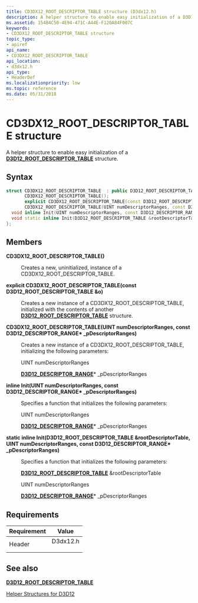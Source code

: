 ```yaml
---
title: CD3DX12_ROOT_DESCRIPTOR_TABLE structure (D3dx12.h)
description: A helper structure to enable easy initialization of a D3D12\_ROOT\_DESCRIPTOR\_TABLE structure.
ms.assetid: 154B4C50-4E94-471C-A44E-F120A84F007C
keywords:
- CD3DX12_ROOT_DESCRIPTOR_TABLE structure
topic_type:
- apiref
api_name:
- CD3DX12_ROOT_DESCRIPTOR_TABLE
api_location:
- d3dx12.h
api_type:
- HeaderDef
ms.localizationpriority: low
ms.topic: reference
ms.date: 05/31/2018
---
```


# CD3DX12\_ROOT\_DESCRIPTOR\_TABLE structure

A helper structure to enable easy initialization of a [**D3D12\_ROOT\_DESCRIPTOR\_TABLE**](/windows/desktop/api/d3d12/ns-d3d12-d3d12_root_descriptor_table) structure.

## Syntax


```C++
struct CD3DX12_ROOT_DESCRIPTOR_TABLE  : public D3D12_ROOT_DESCRIPTOR_TABLE{
       CD3DX12_ROOT_DESCRIPTOR_TABLE();
       explicit CD3DX12_ROOT_DESCRIPTOR_TABLE(const D3D12_ROOT_DESCRIPTOR_TABLE &o);
       CD3DX12_ROOT_DESCRIPTOR_TABLE(UINT numDescriptorRanges, const D3D12_DESCRIPTOR_RANGE* _pDescriptorRanges);
  void inline Init(UINT numDescriptorRanges, const D3D12_DESCRIPTOR_RANGE* _pDescriptorRanges);
  void static inline Init(D3D12_ROOT_DESCRIPTOR_TABLE &rootDescriptorTable, UINT numDescriptorRanges, const D3D12_DESCRIPTOR_RANGE* _pDescriptorRanges);
};
```



## Members

<dl> <dt>

**CD3DX12\_ROOT\_DESCRIPTOR\_TABLE()**
</dt> <dd>

Creates a new, uninitialized, instance of a CD3DX12\_ROOT\_DESCRIPTOR\_TABLE.

</dd> <dt>

**explicit CD3DX12\_ROOT\_DESCRIPTOR\_TABLE(const D3D12\_ROOT\_DESCRIPTOR\_TABLE &o)**
</dt> <dd>

Creates a new instance of a CD3DX12\_ROOT\_DESCRIPTOR\_TABLE, initialized with the contents of another [**D3D12\_ROOT\_DESCRIPTOR\_TABLE**](/windows/desktop/api/d3d12/ns-d3d12-d3d12_root_descriptor_table) structure.

</dd> <dt>

**CD3DX12\_ROOT\_DESCRIPTOR\_TABLE(UINT numDescriptorRanges, const D3D12\_DESCRIPTOR\_RANGE\* \_pDescriptorRanges)**
</dt> <dd>

Creates a new instance of a CD3DX12\_ROOT\_DESCRIPTOR\_TABLE, initializing the following parameters:

UINT numDescriptorRanges

[**D3D12\_DESCRIPTOR\_RANGE**](/windows/desktop/api/d3d12/ns-d3d12-d3d12_descriptor_range)\* \_pDescriptorRanges

</dd> <dt>

**inline Init(UINT numDescriptorRanges, const D3D12\_DESCRIPTOR\_RANGE\* \_pDescriptorRanges)**
</dt> <dd>

Specifies a function that initializes the following parameters:

UINT numDescriptorRanges

[**D3D12\_DESCRIPTOR\_RANGE**](/windows/desktop/api/d3d12/ns-d3d12-d3d12_descriptor_range)\* \_pDescriptorRanges

</dd> <dt>

**static inline Init(D3D12\_ROOT\_DESCRIPTOR\_TABLE &rootDescriptorTable, UINT numDescriptorRanges, const D3D12\_DESCRIPTOR\_RANGE\* \_pDescriptorRanges)**
</dt> <dd>

Specifies a function that initializes the following parameters:

[**D3D12\_ROOT\_DESCRIPTOR\_TABLE**](/windows/desktop/api/d3d12/ns-d3d12-d3d12_root_descriptor_table) &rootDescriptorTable

UINT numDescriptorRanges

[**D3D12\_DESCRIPTOR\_RANGE**](/windows/desktop/api/d3d12/ns-d3d12-d3d12_descriptor_range)\* \_pDescriptorRanges

</dd> </dl>

## Requirements



| Requirement | Value |
|-------------------|-------------------------------------------------------------------------------------|
| Header<br/> | <dl> <dt>D3dx12.h</dt> </dl> |



## See also

<dl> <dt>

[**D3D12\_ROOT\_DESCRIPTOR\_TABLE**](/windows/desktop/api/d3d12/ns-d3d12-d3d12_root_descriptor_table)
</dt> <dt>

[Helper Structures for D3D12](helper-structures-for-d3d12.md)
</dt> </dl>

 

 





